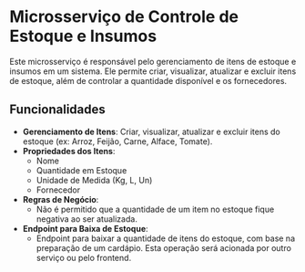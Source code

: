 # Microsserviço de Controle de Estoque e Insumos

Este microsserviço é responsável pelo gerenciamento de itens de estoque e insumos em um sistema. Ele permite criar,
visualizar, atualizar e excluir itens de estoque, além de controlar a quantidade disponível e os fornecedores.

## Funcionalidades

- **Gerenciamento de Itens**: Criar, visualizar, atualizar e excluir itens do estoque
  (ex: Arroz, Feijão, Carne, Alface, Tomate).
- **Propriedades dos Itens**:
    - Nome
    - Quantidade em Estoque
    - Unidade de Medida (Kg, L, Un)
    - Fornecedor
- **Regras de Negócio**:
    - Não é permitido que a quantidade de um item no estoque fique negativa ao ser atualizada.
- **Endpoint para Baixa de Estoque**:
    - Endpoint para baixar a quantidade de itens do estoque, com base na preparação de um cardápio.
      Esta operação será acionada por outro serviço ou pelo frontend.
